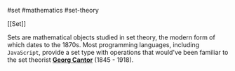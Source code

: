#set 
#mathematics
#set-theory

[[Set]]

Sets are mathematical objects studied in set theory, the modern form of which dates to the 1870s. Most programming languages, including `JavaScript`, provide a set type with operations that would've been familiar to the set theorist **[Georg Cantor](https://en.wikipedia.org/wiki/Georg_Cantor)** (1845 - 1918).
